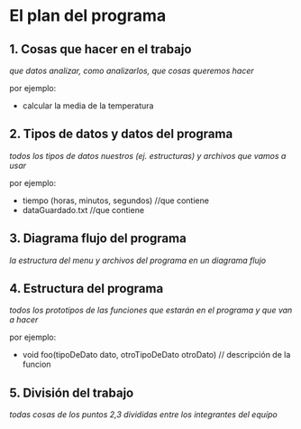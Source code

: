 # El plan del programa

## 1. Cosas que hacer en el trabajo
*que datos analizar, como analizarlos, que cosas queremos hacer*

por ejemplo:
  - calcular la media de la temperatura



## 2. Tipos de datos y datos del programa
*todos los tipos de datos nuestros (ej. estructuras) y archivos que vamos a usar*

por ejemplo:
  - tiempo (horas, minutos, segundos) //que contiene
  - dataGuardado.txt //que contiene

## 3. Diagrama flujo del programa
*la estructura del menu y archivos del programa en un diagrama flujo*

## 4. Estructura del programa
*todos los prototipos de las funciones que estarán en el programa y que van a hacer*

por ejemplo:
  - void foo(tipoDeDato dato, otroTipoDeDato otroDato) // descripción de la funcion



## 5. División del trabajo
*todas cosas de los puntos 2,3 divididas entre los integrantes del equípo*
